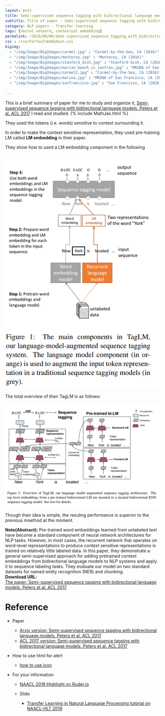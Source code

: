 ```yaml
---
layout: post
title: Semi-supervised sequence tagging with bidirectional language models
subtitle: Title of paper - Semi-supervised sequence tagging with bidirectional language models
category: NLP papers - Transfer learning
tags: [neural network, contextual embedding]
permalink: /2019/08/06/Semi-supervised_sequence_tagging_with_bidirectional_language_models/
css : /css/ForYouTubeByHyun.css
bigimg: 
  - "/img/Image/BigImages/carmel.jpg" : "Carmel-by-the-Sea, CA (2016)"
  - "/img/Image/BigImages/monterey.jpg" : "Monterey, CA (2016)"
  - "/img/Image/BigImages/stanford_dish.jpg" : "Stanford Dish, CA (2016)"
  - "/img/Image/BigImages/marian_beach_in_sanfran.jpg" : "MRINA of San Francisco, CA (2016)"
  - "/img/Image/BigImages/carmel2.jpg" : "Carmel-by-the-Sea, CA (2016)"
  - "/img/Image/BigImages/marina.jpg" : "MRINA of San Francisco, CA (2016)"
  - "/img/Image/BigImages/sanfrancisco.jpg" : "San Francisco, CA (2016)"
  
---
```


This is a brief summary of paper for me to study and organize it, [Semi-supervised sequence tagging with bidirectional language models. Peters et al. ACL 2017](https://www.aclweb.org/anthology/P17-1161/) I read and studied. 
{% include MathJax.html %}

They used the tokens (i.e. words) sensitive to context surrounding it. 

In order to make the context sensitive representation, they used pre-training LM called **LM embedding** in their paper.

They show how to used a LM embedding component in the following

![Peters et al. ACL 2017](/img/Image/NaturalLanguageProcessing/NLPLabs/Paper_Investigation/Contextual_Embedding/2019-12-16-Semi-supervised_sequence_tagging_with_bidirectional_language_models/Semi-supervised_sequence_tagging_1.PNG)

The total overview of their TagLM is as follows: 

![Peters et al. ACL 2017](/img/Image/NaturalLanguageProcessing/NLPLabs/Paper_Investigation/Contextual_Embedding/2019-12-16-Semi-supervised_sequence_tagging_with_bidirectional_language_models/Semi-supervised_sequence_tagging_2.PNG)

Though their idea is simple, the resuling performance is superior to the previous moethod at the moment. 

<div class="alert alert-info" role="alert"><i class="fa fa-info-circle"></i> <b>Note(Abstract): </b>
Pre-trained word embeddings learned from unlabeled text have become a standard component of neural network architectures for NLP tasks. However, in most cases, the recurrent network that operates on word-level representations to produce context sensitive representations is trained on relatively little labeled data. In this paper, they demonstrate a general semi-supervised approach for adding pretrained context embeddings from bidirectional language models to NLP systems and apply it to sequence labeling tasks. They evaluate our model on two standard datasets for named entity recognition (NER) and chunking.
</div>
    
<div class="alert alert-success" role="alert"><i class="fa fa-paperclip fa-lg"></i> <b>Download URL: </b><br>
  <a href="https://www.aclweb.org/anthology/P17-1161/">The paper: Semi-supervised sequence tagging with bidirectional language models. Peters et al. ACL 2017</a>
</div>

# Reference 

- Paper 
  - [Arxiv version: Semi-supervised sequence tagging with bidirectional language models. Peters et al. ACL 2017](https://arxiv.org/pdf/1705.00108.pdf)
  - [ACL 2017 version: Semi-supervised sequence tagging with bidirectional language models. Peters et al. ACL 2017](https://www.aclweb.org/anthology/P17-1161/)
  
- How to use html for alert
  - [how to use icon](http://idratherbewriting.com/documentation-theme-jekyll/mydoc_icons.html)
    
- For your information
  - [NAACL 2019 Highlight on Ruder.io](http://ruder.io/naacl2019/)
  
  - Slide 
    - [Transfer Learning in Natural Language Processing tutorial on NAACL-HLT 2019](https://docs.google.com/presentation/d/1fIhGikFPnb7G5kr58OvYC3GN4io7MznnM0aAgadvJfc/edit#slide=id.g5888218f39_177_4)
































